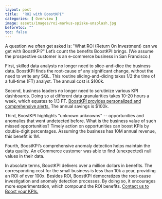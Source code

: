```yaml
---
layout: post
title:  "ROI with BoostKPI"
categories: [ Overview ]
image: assets/images/roi-markus-spiske-unsplash.jpg
beforetoc: ""
toc: false
---
```


A question we often get asked is: "What ROI (Return On Investment) can we get with BoostKPI?" Let’s count the benefits BoostKPI brings. (We assume the prospective customer is an e-commerce business in San Francisco.)

First, skilled data analysts no longer need to slice-and-dice the business data. BoostKPI finds the root-cause of any significant change, without the need to write any SQL. This routine slicing-and-dicing takes 1/2 the time of a full-time (FT) analyst. The annual cost is $100k.

Second, business leaders no longer need to scrutinize various KPI dashboards. Doing so at different data granularities takes 10-20 hours a week, which equates to 1/3 FT. [BoostKPI provides personalized and comprehensive alerts.](https://blog.boostkpi.com/BoostKPIs-alerting-features/) The annual savings is $100k.

Third, BoostKPI highlights "unknown unknowns" -- opportunities and anomalies that went undetected before. What is the business value of such missed opportunities? Timely action on opportunities can boost KPIs by double-digit percentages. Assuming the business has 10M annual revenue, this benefit is 1M.

Fourth, BoostKPI’s comprehensive anomaly detection helps maintain the data quality. An eCommerce customer was able to find (unexpected) null values in their data.

In absolute terms, BoostKPI delivers over a million dollars in benefits. The corresponding cost for the small business is less than 10k a year, providing an ROI of over 100x. Besides ROI, BoostKPI democratizes the root-cause investigation and anomaly detection processes. By doing so, it encourages more experimentation, which compound the ROI benefits. [Contact us to Boost your KPIs.](https://www.boostkpi.com/#1#schedule)
